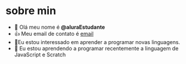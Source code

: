# sobre min
- 👋 Olá meu nome é **@aluraEstudante**
- :+1: Meu email de contato é [email](estudante.alura@gmail.com.br)
- 🌱Eu estou interessado em aprender a programar novas linguagens.
- 💞️ Eu estou aprendendo a programar recentemente a linguagem de JavaScript e Scratch
